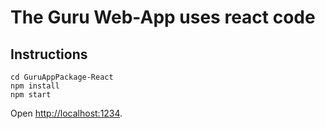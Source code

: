 # The Guru Web-App uses react code

## Instructions
```
cd GuruAppPackage-React
npm install
npm start
```
Open [http://localhost:1234](http://localhost:1234).
